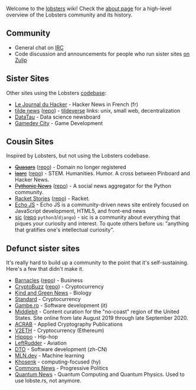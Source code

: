 Welcome to the [lobsters](https://lobste.rs/) wiki!
Check the [about page](https://lobste.rs/about) for a high-level overview of the Lobsters community and its history.

## Community

 * General chat on [IRC](https://lobste.rs)
 * Code discussion and announcements for people who run sister sites [on Zulip](https://losbters.zulipchat.com)

## Sister Sites

Other sites using the Lobsters [codebase](https://github.com/lobsters/lobsters):

* [Le Journal du Hacker](https://www.journalduhacker.net/) - Hacker News in French (fr)
* [tilde news](https://tilde.news/) ([repo](https://tildegit.org/tildeverse/tilde.news)) - [tildeverse](https://tildeverse.org) links: unix, small web, decentralization
* [DataTau](https://datatau.net/) - Data science newsboard
* [Gamedev City](https://gamedev.city/) - Game Development

## Cousin Sites

Inspired by Lobsters, but not using the Lobsters codebase.

* <s>[Quasars](https://quasa.rs)</s> ([repo](https://github.com/kineticdial/quasars)) - Domain no longer registered
* <s>[laarc](https://www.laarc.io/)</s> ([repo](https://github.com/laarc/laarc)) - STEM. Humanities. Humor. A cross between Pinboard and Hacker News.
* <s>[Pythonic News](https://news.python.sc/)</s> ([repo](https://github.com/sebst/pythonic-news)) - A social news aggregator for the Python community.
* [Racket Stories](https://racket-stories.com/) ([repo](https://github.com/soegaard/racket-stories)) - Racket.
* [Echo JS](https://www.echojs.com/) - Echo JS is a community-driven news site entirely focused on JavaScript development, HTML5, and front-end news
* [sic](https://sic.pm/) ([repo](https://github.com/epilys/sic) `python3`/`django`) - sic is a community about everything that piques your curiosity and interest. To quote others before us: "anything that gratifies one's intellectual curiosity".

## Defunct sister sites

It's really hard to build up a community to the point that it's self-sustaining.
Here's a few that didn't make it.

* [Barnacles](https://www.barnacl.es) ([repo](https://github.com/pushcx/barnacl.es)) - Business
* [CryptoBuzz](https://cryptobuzz.io/) ([repo](https://github.com/lukehamilton/cryptobuzz)) - Cryptocurrency
* [Kind and Green News](http://news.kindandgreenworld.com/) - Biology
* [Standard](https://std.bz/) - Cryptocurrency
* [Gambe.ro](https://gambe.ro) - Software development (it)
* [Middlebit](https://middlebit.com/) - Content curation for the "no-coast" region of the United States. Site online from late August 2019 through late September 2020.
* [ACRAB](https://acrab.isi.jhu.edu/) - Applied Cryptography Publications
* [V2ETH](https://v2eth.com) - Cryptocurrency (Ethereum)
* [Hipppo](https://hipppo.fm) - Hip-hop
* [LeftRudder](https://leftrudder.net/) - Aviation
* [DTO](https://dto.pipecraft.net/) - Software development (zh-CN)
* [MLN.dev](https://mln.dev/) - Machine learning
* [Khosenk](https://խօսենք.ցանցառներ.հայ/) - computing-focused (hy)
* [Commons News](https://commons.news/) - Progressive Politics
* [Quantum News](https://news.aqora.io) - Quantum Computing and Quantum Physics. Used to use lobste.rs, not anymore.